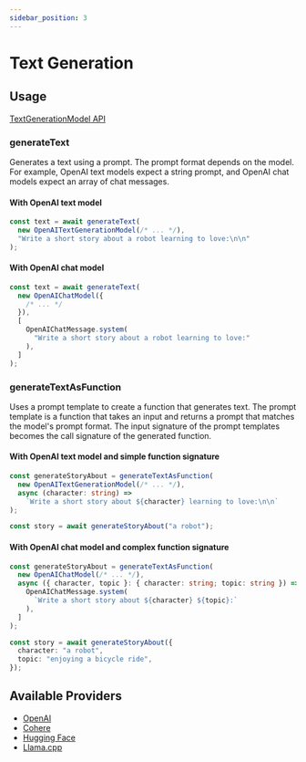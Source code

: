 ```yaml
---
sidebar_position: 3
---
```


# Text Generation

## Usage

[TextGenerationModel API](/api/interfaces/TextGenerationModel)

### generateText

Generates a text using a prompt.
The prompt format depends on the model.
For example, OpenAI text models expect a string prompt, and OpenAI chat models expect an array of chat messages.

#### With OpenAI text model

```ts
const text = await generateText(
  new OpenAITextGenerationModel(/* ... */),
  "Write a short story about a robot learning to love:\n\n"
);
```

#### With OpenAI chat model

```ts
const text = await generateText(
  new OpenAIChatModel({
    /* ... */
  }),
  [
    OpenAIChatMessage.system(
      "Write a short story about a robot learning to love:"
    ),
  ]
);
```

### generateTextAsFunction

Uses a prompt template to create a function that generates text.
The prompt template is a function that takes an input and returns a prompt that matches the model's prompt format.
The input signature of the prompt templates becomes the call signature of the generated function.

#### With OpenAI text model and simple function signature

```ts
const generateStoryAbout = generateTextAsFunction(
  new OpenAITextGenerationModel(/* ... */),
  async (character: string) =>
    `Write a short story about ${character} learning to love:\n\n`
);

const story = await generateStoryAbout("a robot");
```

#### With OpenAI chat model and complex function signature

```ts
const generateStoryAbout = generateTextAsFunction(
  new OpenAIChatModel(/* ... */),
  async ({ character, topic }: { character: string; topic: string }) => [
    OpenAIChatMessage.system(
      `Write a short story about ${character} ${topic}:`
    ),
  ]
);

const story = await generateStoryAbout({
  character: "a robot",
  topic: "enjoying a bicycle ride",
});
```

## Available Providers

- [OpenAI](/integration/model-provider/openai)
- [Cohere](/integration/model-provider/cohere)
- [Hugging Face](/integration/model-provider/huggingface)
- [Llama.cpp](/integration/model-provider/llamacpp)
